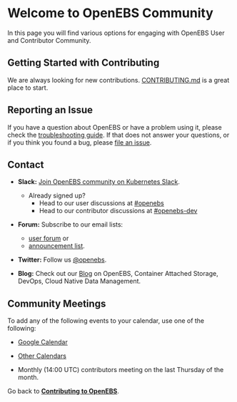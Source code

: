 # Welcome to OpenEBS Community

In this page you will find various options for engaging with OpenEBS User and Contributor Community. 

## Getting Started with Contributing

We are always looking for new contributions. [CONTRIBUTING.md](../CONTRIBUTING.md) is a great place to start.

## Reporting an Issue

If you have a question about OpenEBS or have a problem using it, please check the [troubleshooting guide](https://openebs.io/docs/troubleshooting).
If that does not answer your questions, or if you think you found a bug, please [file an issue](https://github.com/openebs/openebs/issues).

## Contact

- **Slack:** [Join OpenEBS community on Kubernetes Slack](https://kubernetes.slack.com).
    - Already signed up? 
      * Head to our user discussions at [#openebs](https://kubernetes.slack.com/messages/openebs/)
      * Head to our contributor discussions at [#openebs-dev](https://kubernetes.slack.com/messages/openebs-dev/)

- **Forum:** Subscribe to our email lists: 
  - [user forum](https://lists.cncf.io/g/cncf-openebs-users) or 
  - [announcement list](https://lists.cncf.io/g/cncf-openebs-announcements).

- **Twitter:** Follow us [@openebs](https://twitter.com/openebs).

- **Blog:** Check out our [Blog](https://openebs.io/blog) on OpenEBS, Container Attached Storage, DevOps, Cloud Native Data Management.

## Community Meetings

To add any of the following events to your calendar, use one of the following:
- [Google Calendar](https://calendar.google.com/calendar/event?action=TEMPLATE&tmeid=ZDhqbDB0YjZtNmpvanJjN2Y2bWw3NnY0ajRfMjAyNTAyMjdUMTQwMDAwWiBvcGVuZWJzLnRlYW1AbQ&tmsrc=openebs.team%40gmail.com&scp=ALL)
- [Other Calendars](https://openebs.github.io/community/community_meeting.ics)

- Monthly (14:00 UTC) contributors meeting on the last Thursday of the month.

Go back to [**Contributing to OpenEBS**](../CONTRIBUTING.md).

